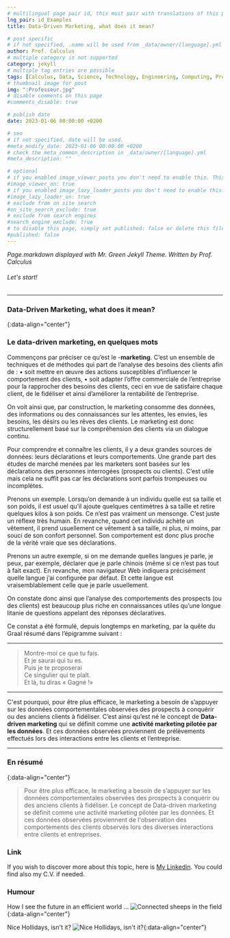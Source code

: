 ```yaml
---
# multilingual page pair id, this must pair with translations of this page. (This name must be unique)
lng_pair: id_Examples
title: Data-Driven Marketing, what does it mean?

# post specific
# if not specified, .name will be used from _data/owner/[language].yml
author: Prof. Calculus
# multiple category is not supported
category: jekyll
# multiple tag entries are possible
tags: [Calculus, Data, Science, Technology, Engineering, Computing, Processing, Modelizing]
# thumbnail image for post
img: ":Professeur.jpg"
# disable comments on this page
#comments_disable: true

# publish date
date: 2023-01-06 00:00:00 +0200

# seo
# if not specified, date will be used.
#meta_modify_date: 2023-01-06 00:00:00 +0200
# check the meta_common_description in _data/owner/[language].yml
#meta_description: ""

# optional
# if you enabled image_viewer_posts you don't need to enable this. This is only if image_viewer_posts = false
#image_viewer_on: true
# if you enabled image_lazy_loader_posts you don't need to enable this. This is only if image_lazy_loader_posts = false
#image_lazy_loader_on: true
# exclude from on site search
#on_site_search_exclude: true
# exclude from search engines
#search_engine_exclude: true
# to disable this page, simply set published: false or delete this file
#published: false
---
```


<!-- outline-start -->

<i> Page.markdown displayed with Mr. Green Jekyll Theme.
Written by Prof. Calculus </i>

<!-- outline-end -->



###### Let's start!
***
### Data-Driven Marketing, what does it mean?
{:data-align="center"}


### Le data-driven marketing, en quelques mots
Commençons par préciser ce qu’est le -**marketing**. C’est un ensemble de techniques et de méthodes qui part de l’analyse des besoins des clients afin de :
• soit mettre en œuvre des actions susceptibles d’influencer le comportement des clients,
• soit adapter l’offre commerciale de l’entreprise pour la rapprocher des besoins des clients,
ceci en vue de satisfaire chaque client, de le fidéliser et ainsi d’améliorer la rentabilité de l’entreprise.

On voit ainsi que, par construction, le marketing consomme des données, des informations ou des connaissances sur les attentes, les envies, les besoins, les désirs ou les rêves des clients. Le marketing est donc structurellement basé sur la compréhension des clients via un dialogue continu.

Pour comprendre et connaître les clients, il y a deux grandes sources de données: leurs déclarations et leurs comportements. Une grande part des études de marché menées par les marketers sont basées sur les déclarations des personnes interrogées (prospects ou clients). C’est utile mais cela ne suffit pas car les déclarations sont parfois trompeuses ou incomplètes.

Prenons un exemple. Lorsqu’on demande à un individu quelle est sa taille et son poids, il est usuel qu’il ajoute quelques centimètres à sa taille et retire quelques kilos à son poids. Ce n’est pas vraiment un mensonge. C’est juste un réflexe très humain. En revanche, quand cet individu achète un vêtement, il prend usuellement ce vêtement à sa taille, ni plus, ni moins, par souci de son confort personnel. Son comportement est donc plus proche de la vérité vraie que ses déclarations.

Prenons un autre exemple, si on me demande quelles langues je parle, je peux, par exemple, déclarer que je parle chinois (même si ce n’est pas tout à fait exact). En revanche, mon navigateur Web indiquera précisément quelle langue j’ai configurée par défaut. Et cette langue est vraisemblablement celle que je parle usuellement.

On constate donc ainsi que l’analyse des comportements des prospects (ou des clients) est beaucoup plus riche en connaissances utiles qu’une longue litanie de questions appelant des réponses déclaratives.

Ce constat a été formulé, depuis longtemps en marketing, par la quête du Graal résumé dans l’épigramme suivant :

---
>   Montre-moi ce que tu fais. <br>
>   Et je saurai qui tu es.    <br>
>   Puis je te proposerai      <br>
>   Ce singulier qui te plaît. <br>
>   Et là, tu diras « Gagné !» <br>

---   

C'est pourquoi, pour être plus efficace, le marketing a besoin de s’appuyer sur les données comportementales observées des prospects à conquérir ou des anciens clients à fidéliser. C’est ainsi qu’est né le concept de **Data-driven marketing** qui se définit comme une **activité marketing pilotée par les données**. Et ces données observées proviennent de prélèvements effectués lors des interactions entre les clients et l’entreprise.

***

### En résumé
{:data-align="center"}

> Pour être plus efficace, 
> le marketing a besoin de s’appuyer sur les données comportementales observées des prospects à conquérir ou des anciens clients à fidéliser. 
> Le concept de Data-driven marketing se définit comme une activité marketing pilotée par les données. 
> Et ces données observées proviennent de l'observation des comportements des clients observés lors des diverses interactions entre clients et entreprises.

### Link

If you wish to discover more about this topic, here is [My Linkedin](https://fr.linkedin.com/in/didier-certain-46950a1). 
You could find also my C.V. if needed.

### Humour
How I see the future in an efficient world ...
![Connected sheeps in the field](:i-moutons.png){:data-align="center"}

Nice Hollidays, isn't it?
![Nice Hollidays, isn't it?](:Les_deux_cochons_dans_la_ferme.jpg){:data-align="center"}

